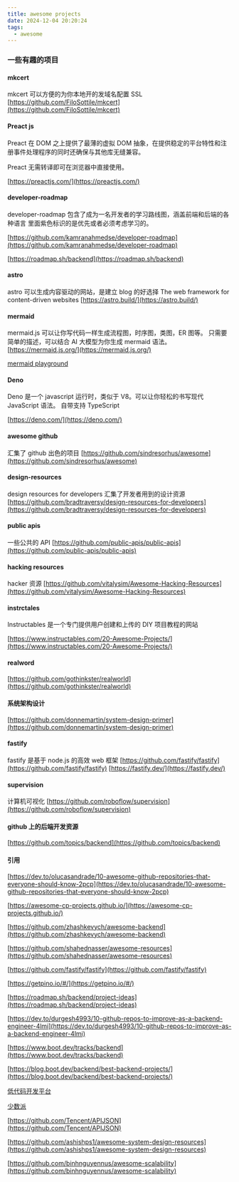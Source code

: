 ```yaml
---
title: awesome projects
date: 2024-12-04 20:20:24
tags:
  - awesome
---
```


### 一些有趣的项目

#### mkcert

mkcert 可以方便的为你本地开的发域名配置 SSL
[https://github.com/FiloSottile/mkcert](https://github.com/FiloSottile/mkcert)

#### Preact js

Preact 在 DOM 之上提供了最薄的虚拟 DOM 抽象，在提供稳定的平台特性和注册事件处理程序的同时还确保与其他库无缝兼容。

Preact 无需转译即可在浏览器中直接使用。

[https://preactjs.com/](https://preactjs.com/)

#### developer-roadmap

developer-roadmap 包含了成为一名开发者的学习路线图，涵盖前端和后端的各种语言
里面紫色标识的是优先或者必须考虑学习的。

[https://github.com/kamranahmedse/developer-roadmap](https://github.com/kamranahmedse/developer-roadmap)

[https://roadmap.sh/backend](https://roadmap.sh/backend)

#### astro

astro 可以生成内容驱动的网站，是建立 blog 的好选择
The web framework for content-driven websites
[https://astro.build/](https://astro.build/)

#### mermaid

mermaid.js 可以让你写代码一样生成流程图，时序图，类图，ER 图等。
只需要简单的描述，可以结合 AI 大模型为你生成 mermaid 语法。
[https://mermaid.js.org/](https://mermaid.js.org/)

[mermaid playground](https://www.mermaidchart.com/play)

#### Deno

Deno 是一个 javascript 运行时，类似于 V8。可以让你轻松的书写现代 JavaScript 语法。
自带支持 TypeScript

[https://deno.com/](https://deno.com/)

#### awesome github

汇集了 github 出色的项目
[https://github.com/sindresorhus/awesome](https://github.com/sindresorhus/awesome)

#### design-resources

design resources for developers 汇集了开发者用到的设计资源
[https://github.com/bradtraversy/design-resources-for-developers](https://github.com/bradtraversy/design-resources-for-developers)

#### public apis

一些公共的 API
[https://github.com/public-apis/public-apis](https://github.com/public-apis/public-apis)

#### hacking resources

hacker 资源
[https://github.com/vitalysim/Awesome-Hacking-Resources](https://github.com/vitalysim/Awesome-Hacking-Resources)

#### instrctales

Instructables 是一个专门提供用户创建和上传的 DIY 项目教程的网站

[https://www.instructables.com/20-Awesome-Projects/](https://www.instructables.com/20-Awesome-Projects/)

#### realword

[https://github.com/gothinkster/realworld](https://github.com/gothinkster/realworld)

#### 系统架构设计

[https://github.com/donnemartin/system-design-primer](https://github.com/donnemartin/system-design-primer)

#### fastify

fastify 是基于 node.js 的高效 web 框架
[https://github.com/fastify/fastify](https://github.com/fastify/fastify)
[https://fastify.dev/](https://fastify.dev/)

#### supervision

计算机可视化
[https://github.com/roboflow/supervision](https://github.com/roboflow/supervision)

#### github 上的后端开发资源

[https://github.com/topics/backend](https://github.com/topics/backend)

#### 引用

[https://dev.to/olucasandrade/10-awesome-github-repositories-that-everyone-should-know-2pcp](https://dev.to/olucasandrade/10-awesome-github-repositories-that-everyone-should-know-2pcp)

[https://awesome-cp-projects.github.io/](https://awesome-cp-projects.github.io/)

[https://github.com/zhashkevych/awesome-backend](https://github.com/zhashkevych/awesome-backend)

[https://github.com/shahednasser/awesome-resources](https://github.com/shahednasser/awesome-resources)

[https://github.com/fastify/fastify](https://github.com/fastify/fastify)

[https://getpino.io/#/](https://getpino.io/#/)

[https://roadmap.sh/backend/project-ideas](https://roadmap.sh/backend/project-ideas)

[https://dev.to/durgesh4993/10-github-repos-to-improve-as-a-backend-engineer-4lmi](https://dev.to/durgesh4993/10-github-repos-to-improve-as-a-backend-engineer-4lmi)

[https://www.boot.dev/tracks/backend](https://www.boot.dev/tracks/backend)

[https://blog.boot.dev/backend/best-backend-projects/](https://blog.boot.dev/backend/best-backend-projects/)

[低代码开发平台](https://www.nocobase.com/cn)

[少数派](https://sspai.com/)

[https://github.com/Tencent/APIJSON](https://github.com/Tencent/APIJSON)

[https://github.com/ashishps1/awesome-system-design-resources](https://github.com/ashishps1/awesome-system-design-resources)

[https://github.com/binhnguyennus/awesome-scalability](https://github.com/binhnguyennus/awesome-scalability)
